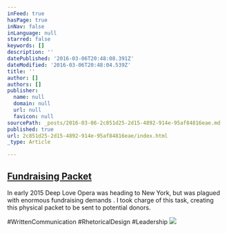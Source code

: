 ```yaml
---
inFeed: true
hasPage: true
inNav: false
inLanguage: null
starred: false
keywords: []
description: ''
datePublished: '2016-03-06T20:48:08.391Z'
dateModified: '2016-03-06T20:48:04.539Z'
title: ''
author: []
authors: []
publisher:
  name: null
  domain: null
  url: null
  favicon: null
sourcePath: _posts/2016-03-06-2c851d25-2d15-4892-914e-95af84816eae.md
published: true
url: 2c851d25-2d15-4892-914e-95af84816eae/index.html
_type: Article

---
```

## [Fundraising Packet][0]

In early 2015 Deep Love Opera was heading to New York, but was plagued with enormous fundraising demands . I took charge of this task, creating this physical packet to be sent to potential donors.

\#WrittenCommunication \#RhetoricalDesign \#Leadership
![](https://the-grid-user-content.s3-us-west-2.amazonaws.com/3e3790d8-b223-43ff-8e8b-4a2c7dbdf4df.jpg)

[0]: https://drive.google.com/file/d/0B_3Bn2B5HlnMMU9BN3F5a3JRd2M/view?usp=sharing